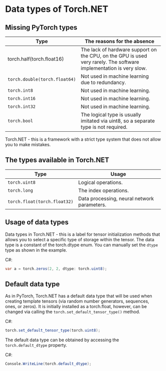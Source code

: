 # Data types of Torch.NET

## Missing PyTorch types

| Type | The reasons for the absence |
| ------------- | ------------- |
| torch.half(torch.float16) | The lack of hardware support on the CPU, on the GPU is used very rarely. The software implementation is very slow. |
| `torch.double(torch.float64)` | Not used in machine learning due to redundancy. |
| `torch.int8` | Not used in machine learning. |
| `torch.int16` | Not used in machine learning. |
| `torch.int32` | Not used in machine learning. |
| `torch.bool` | The logical type is usually imitated via uint8, so a separate type is not required.|

Torch.NET - this is a framework with a strict type system that does not allow you to make mistakes.

## The types available in Torch.NET

| Type | Usage |
|------|-------|
| `torch.uint8` | Logical operations. |
| `torch.long` | The index operations. |
| `torch.float(torch.float32)` | Data processing, neural network parameters. |

## Usage of data types

Data types in Torch.NET - this is a label for tensor initialization methods that allows you to select a specific type of storage within the tensor. The data type is a constant of the torch.dtype enum. You can manually set the `dtype` type as shown in the example.

C#:

```C#
var a = torch.zeros(2, 2, dtype: torch.uint8);
```
## Default data type

As in PyTorch, Torch.NET has a default data type that will be used when creating template tensors (via random number generators, sequences, ones, or zeros). It is initially installed as a torch.float, however, can be changed via calling the `torch.set_default_tensor_type()` method.

C#:

```C#
torch.set_default_tensor_type(torch.uint8);
```

The default data type can be obtained by accessing the `torch.default_dtype` property.

C#:

```C#
Console.WriteLine(torch.default_dtype);
```
